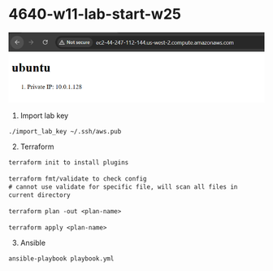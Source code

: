 # 4640-w11-lab-start-w25

![Victory SS](./server-img.png)

1) Import lab key

```
./import_lab_key ~/.ssh/aws.pub
```

2) Terraform
```
terraform init to install plugins

terraform fmt/validate to check config
# cannot use validate for specific file, will scan all files in current directory

terraform plan -out <plan-name>

terraform apply <plan-name>
```
3) Ansible

```
ansible-playbook playbook.yml
```